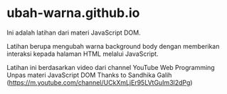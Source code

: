 # ubah-warna.github.io

Ini adalah latihan dari materi JavaScript DOM. 

Latihan berupa mengubah warna background body dengan memberikan interaksi kepada halaman HTML melalui JavaScript.

Latihan ini berdasarkan video dari channel YouTube Web Programming Unpas materi JavaScript DOM
Thanks to Sandhika Galih (https://m.youtube.com/channel/UCkXmLjEr95LVtGuIm3l2dPg)

